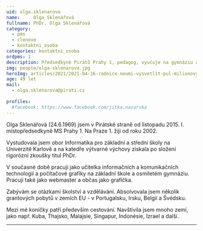 ```yaml
---
uid: olga.sklenarova
name:     Olga Sklenářová
fullname: PhDr. Olga Sklenářová
category:
  - pms
  - clenove
  - kontaktni_osoba
categories: kontaktni_osoba  
ordpms: 1 
description: Předsedkyně Pirátů Prahy 1, pedagog, vyučuje na gymnáziu a základní škole na Praze 1
img: people/olga-sklenarova.jpg
heroImg: articles/2021/2021-04-16-radnice-neumi-vysvetlit-pul-milionovy-pro-valentu.jpg
age: 49 let
mail:
  - olga.sklenarova@pirati.cz
 
profiles:
  #facebook: https://www.facebook.com/jitka.nazarska
---
```


Olga Sklenářová (24.6.1969) jsem v Pirátské straně od listopadu 2015. I. místopředsedkyně MS Prahy 1. Na Praze 1. žiji od roku 2002.

Vystudovala jsem obor Informatika pro základní a střední školy na Univerzitě Karlově a na katedře výtvarné výchovy získala po složení rigorózní zkoušky titul PhDr.

V současné době pracuji jako učitelka informačních a komunikačních technologií a počítačové grafiky na základní škole a osmiletém gymnáziu. Pracuji také jako webmaster a občas jako grafička.

Zabývám se otázkami školství a vzdělávání. Absolvovala jsem několik grantových pobytů v zemích EU - v Portugalsku, Irsku, Belgii a Švédsku.

Mezi mé koníčky patří především cestování. Navštívila jsem mnoho zemí, jako např. Kuba, Thajsko, Malajsie, Singapur, Indonésie, Izrael a další.

---
